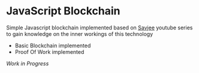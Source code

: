 # JavaScript Blockchain

Simple Javascript blockchain implemented based on [Savjee](https://www.youtube.com/watch?v=zVqczFZr124&list=PLzvRQMJ9HDiTqZmbtFisdXFxul5k0F-Q4) youtube series to gain knowledge on the inner workings of this technology

- Basic Blockchain implemented
- Proof Of Work implemented

*Work in Progress*
